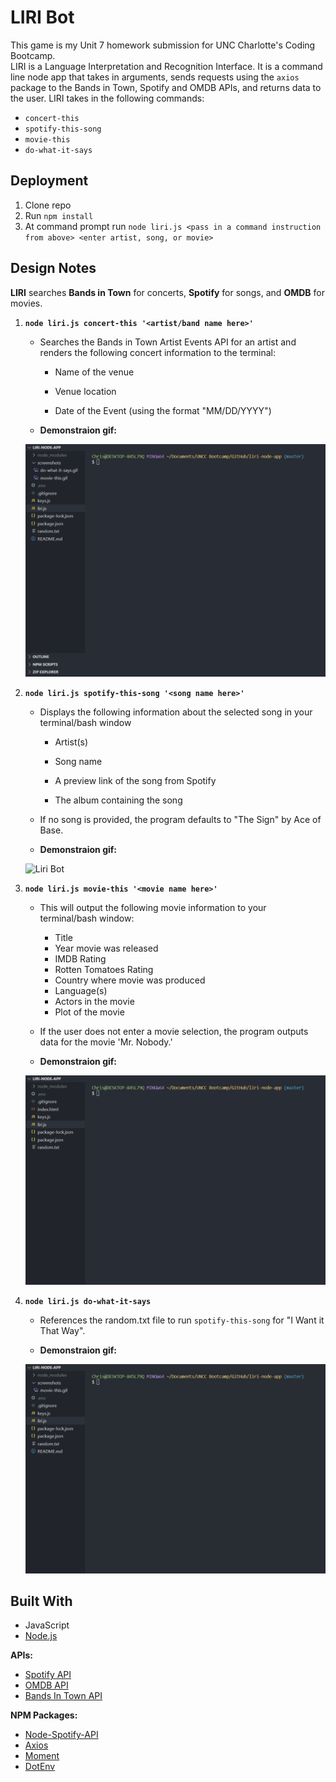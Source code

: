 # LIRI Bot

This game is my Unit 7 homework submission for UNC Charlotte's Coding Bootcamp.  
LIRI is a Language Interpretation and Recognition Interface. It is a command line node app that takes in arguments, sends requests
using the `axios` package to the Bands in Town, Spotify and OMDB APIs, and returns data to the user. LIRI takes in the following commands: 

   * `concert-this`
   * `spotify-this-song`
   * `movie-this`
   * `do-what-it-says`
   
   
## Deployment

1. Clone repo
2. Run `npm install`
3. At command prompt run `node liri.js <pass in a command instruction from above> <enter artist, song, or movie>`

   
## Design Notes

**LIRI** searches **Bands in Town** for concerts, **Spotify** for songs, and **OMDB** for movies.

1. **`node liri.js concert-this '<artist/band name here>'`**

   * Searches the Bands in Town Artist Events API for an artist and renders the following concert information to the terminal:

     * Name of the venue

     * Venue location

     * Date of the Event (using the format "MM/DD/YYYY")
     
    * **Demonstraion gif:**
   
   ![Liri Bot](screenshots/concert-this.gif "concert-this.gif")
 

2. **`node liri.js spotify-this-song '<song name here>'`**

   * Displays the following information about the selected song in your terminal/bash window

     * Artist(s)

     * Song name

     * A preview link of the song from Spotify

     * The album containing the song

   * If no song is provided, the program defaults to "The Sign" by Ace of Base.
   
   * **Demonstraion gif:**
   
   ![Liri Bot](screenshots/spotify-this-song.gif "spotify-this-song.gif")


3. **`node liri.js movie-this '<movie name here>'`**

   * This will output the following movie information to your terminal/bash window:

       * Title
       * Year movie was released
       * IMDB Rating
       * Rotten Tomatoes Rating
       * Country where movie was produced
       * Language(s)
       * Actors in the movie
       * Plot of the movie
      

   * If the user does not enter a movie selection, the program outputs data for the movie 'Mr. Nobody.'
   
   * **Demonstraion gif:**
   
   ![Liri Bot](screenshots/movie-this.gif "movie-this.gif")
   

4. **`node liri.js do-what-it-says`**

     * References the random.txt file to run `spotify-this-song` for "I Want it That Way".
     
     * **Demonstraion gif:**
   
   ![Liri Bot](screenshots/do-what-it-says.gif "do-what-it-says.gif")

     

## Built With

* JavaScript
* [Node.js](https://nodejs.org/en/docs/)

**APIs:**

  * [Spotify API](https://developer.spotify.com/)
  * [OMDB API](http://www.omdbapi.com) 
  * [Bands In Town API](http://www.artists.bandsintown.com/bandsintown-api)

**NPM Packages:**

  * [Node-Spotify-API](https://www.npmjs.com/package/node-spotify-api)
  * [Axios](https://www.npmjs.com/package/axios)
  * [Moment](https://www.npmjs.com/package/moment)
  * [DotEnv](https://www.npmjs.com/package/dotenv)
  
